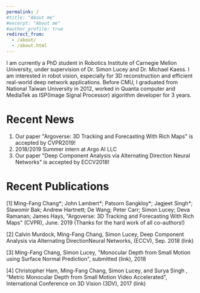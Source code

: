 ```yaml
---
permalink: /
#title: "About me"
#excerpt: "About me"
#author_profile: true
redirect_from: 
  - /about/
  - /about.html
---
```


I am currently a PhD student in Robotics Institute of Carnegie Mellon University, under supervision of Dr. Simon Lucey  and Dr. Michael Kaess. I am interested in robot vision, especially for 3D reconstruction and efficient real-world deep network applications.
Before CMU, I graduated from National Taiwan University in 2012, worked in Quanta computer and MediaTek as ISP(Image Signal Processor) algorithm developer for 3 years.

Recent News
======

1. Our paper "Argoverse: 3D Tracking and Forecasting With Rich Maps" is accepted by CVPR2019!
2. 2018/2019 Summer intern at Argo AI LLC
3. Our paper "Deep Component Analysis via Alternating Direction Neural Networks" is accepted by ECCV2018!

Recent Publications
======

[1] Ming-Fang Chang*; John Lambert*; Patsorn Sangkloy*; Jagjeet Singh*; Slawomir Bak; Andrew Hartnett; De Wang; Peter Carr; Simon Lucey; Deva Ramanan; James Hays, "Argoverse: 3D Tracking and Forecasting With Rich Maps" (CVPR), June. 2019  (Thanks for the hard work of all co-authors!)

[2] Calvin Murdock, Ming-Fang Chang, Simon Lucey, Deep Component Analysis via Alternating DirectionNeural Networks, (ECCV), Sep. 2018 (link)

[3] Ming-Fang Chang, Simon Lucey, "Monocular Depth from Small Motion using Surface Normal Prediction", submitted (link), 2018

[4] Christopher Ham, Ming-Fang Chang, Simon Lucey, and Surya Singh , “Metric Monocular Depth from Small Motion Video Accelerated", International Conference on 3D Vision (3DV), 2017 (link)


